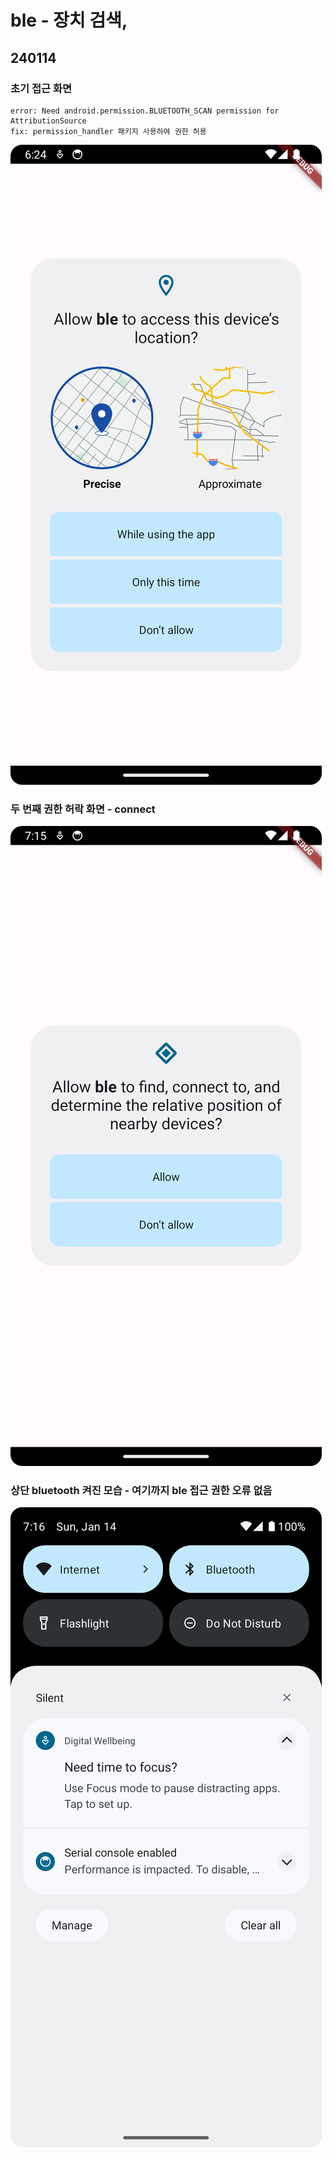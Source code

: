 # ble - 장치 검색,

## 240114
### 초기 접근 화면
    error: Need android.permission.BLUETOOTH_SCAN permission for AttributionSource
    fix: permission_handler 패키지 사용하여 권한 허용

[//]: # (<img src="https://github.com/MinJaehyun/flutter_ble/assets/43669992/52044de4-84be-4e2f-b6ac-5fa7faa4d097.png" width="200" height="400"/>)
![search_device.png](ble%2Fassets%2Fimage%2Fresult%2Fsearch_device.png)

### 두 번째 권한 허락 화면 - connect
![connect.png](ble%2Fassets%2Fimage%2Fresult%2Fconnect.png)

### 상단 bluetooth 켜진 모습 - 여기까지 ble 접근 권한 오류 없음
![bluetooth_setup.png](ble%2Fassets%2Fimage%2Fresult%2Fbluetooth_setup.png)

